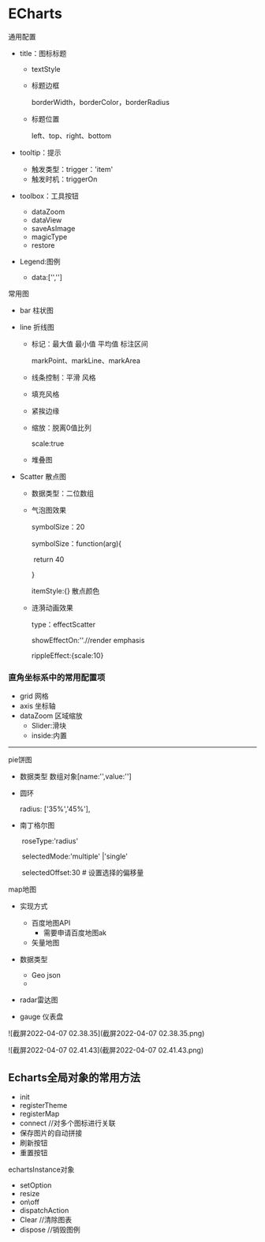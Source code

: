 # ECharts

通用配置

- title：图标标题

  - textStyle

  - 标题边框

    borderWidth，borderColor，borderRadius

  - 标题位置

    left、top、right、bottom

- tooltip：提示
  - 触发类型：trigger：'item'
  - 触发时机：triggerOn
- toolbox：工具按钮
  - dataZoom
  - dataView
  - saveAsImage
  - magicType
  - restore
- Legend:图例
  - data:['','']

常用图

- bar 柱状图

- line 折线图

  - 标记：最大值 最小值 平均值 标注区间

    markPoint、markLine、markArea

  - 线条控制：平滑 风格

  - 填充风格

  - 紧挨边缘

  - 缩放：脱离0值比列

    scale:true

  - 堆叠图

- Scatter 散点图

  - 数据类型：二位数组

  - 气泡图效果

    symbolSize：20

    symbolSize：function(arg){

    ​		return 40

    }

    itemStyle:{} 散点颜色

  - 涟漪动画效果

    type：effectScatter

    showEffectOn:''.//render emphasis

    rippleEffect:{scale:10}

### 直角坐标系中的常用配置项

- grid 网格
- axis 坐标轴
- dataZoom 区域缩放
  - Slider:滑块
  - inside:内置

------------------------

pie饼图

- 数据类型 数组对象[name:'',value:'']

- 圆环

  radius: ['35%','45%'],

- 南丁格尔图

  ​    roseType:'radius'

  ​     selectedMode:'multiple' |'single'

  ​	 selectedOffset:30 # 设置选择的偏移量

map地图

- 实现方式
  - 百度地图API
    - 需要申请百度地图ak
  - 矢量地图
- 数据类型
  - Geo json
  - 

- radar雷达图
- gauge 仪表盘

![截屏2022-04-07 02.38.35](截屏2022-04-07 02.38.35.png)

![截屏2022-04-07 02.41.43](截屏2022-04-07 02.41.43.png)

## Echarts全局对象的常用方法

- init
- registerTheme
- registerMap
-  connect //对多个图标进行关联
  - 保存图片的自动拼接
  - 刷新按钮
  - 重置按钮

echartsInstance对象

- setOption
- resize
- on\off
- dispatchAction
- Clear //清除图表
- dispose //销毁图例